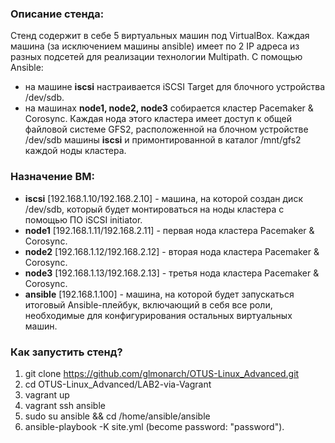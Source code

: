 ### Описание стенда:

Стенд содержит в себе 5 виртуальных машин под VirtualBox. Каждая машина (за исключением машины ansible) имеет по 2 IP адреса из разных подсетей для реализации технологии Multipath. С помощью Ansible: 
* на машине **iscsi** настраивается iSCSI Target для блочного устройства /dev/sdb.
* на машинах **node1, node2, node3** собирается кластер Pacemaker & Corosync. Каждая нода этого кластера имеет доступ к общей файловой системе GFS2, расположенной на блочном устройстве /dev/sdb машины **iscsi** и примонтированной в каталог /mnt/gfs2 каждой ноды кластера.

### Назначение ВМ:

* **iscsi** [192.168.1.10/192.168.2.10] - машина, на которой создан диск /dev/sdb, который будет монтироваться на ноды кластера с помощью ПО iSCSI initiator.
* **node1** [192.168.1.11/192.168.2.11] - первая нода кластера Pacemaker & Corosync.
* **node2** [192.168.1.12/192.168.2.12] - вторая нода кластера Pacemaker & Corosync.
* **node3** [192.168.1.13/192.168.2.13] - третья нода кластера Pacemaker & Corosync.
* **ansible** [192.168.1.100] - машина, на которой будет запускаться итоговый Ansible-плейбук, включающий в себя все роли, необходимые для конфигурирования остальных виртуальных машин.

### Как запустить стенд?

1. git clone https://github.com/glmonarch/OTUS-Linux_Advanced.git
2. cd OTUS-Linux_Advanced/LAB2-via-Vagrant
3. vagrant up
4. vagrant ssh ansible
5. sudo su ansible && cd /home/ansible/ansible
6. ansible-playbook -K site.yml (become password: "password").
